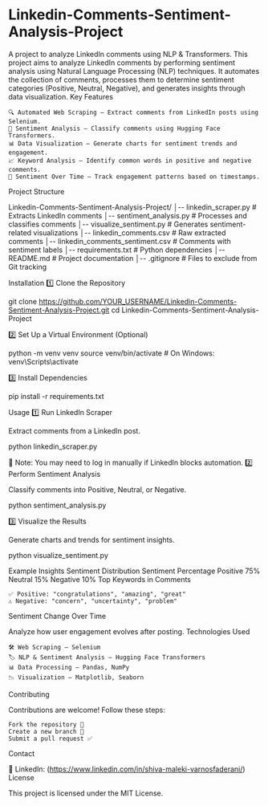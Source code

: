 # Linkedin-Comments-Sentiment-Analysis-Project
A project to analyze LinkedIn comments using NLP &amp; Transformers.
This project aims to analyze LinkedIn comments by performing sentiment analysis using Natural Language Processing (NLP) techniques. It automates the collection of comments, processes them to determine sentiment categories (Positive, Neutral, Negative), and generates insights through data visualization.
Key Features

    🔍 Automated Web Scraping – Extract comments from LinkedIn posts using Selenium.
    🧠 Sentiment Analysis – Classify comments using Hugging Face Transformers.
    📊 Data Visualization – Generate charts for sentiment trends and engagement.
    📈 Keyword Analysis – Identify common words in positive and negative comments.
    📅 Sentiment Over Time – Track engagement patterns based on timestamps.

Project Structure

Linkedin-Comments-Sentiment-Analysis-Project/
│-- linkedin_scraper.py          # Extracts LinkedIn comments
│-- sentiment_analysis.py        # Processes and classifies comments
│-- visualize_sentiment.py       # Generates sentiment-related visualizations
│-- linkedin_comments.csv        # Raw extracted comments
│-- linkedin_comments_sentiment.csv  # Comments with sentiment labels
│-- requirements.txt             # Python dependencies
│-- README.md                    # Project documentation
│-- .gitignore                    # Files to exclude from Git tracking

Installation
1️⃣ Clone the Repository

git clone https://github.com/YOUR_USERNAME/Linkedin-Comments-Sentiment-Analysis-Project.git
cd Linkedin-Comments-Sentiment-Analysis-Project

2️⃣ Set Up a Virtual Environment (Optional)

python -m venv venv
source venv/bin/activate  # On Windows: venv\Scripts\activate

3️⃣ Install Dependencies

pip install -r requirements.txt

Usage
1️⃣ Run LinkedIn Scraper

Extract comments from a LinkedIn post.

python linkedin_scraper.py

📌 Note: You may need to log in manually if LinkedIn blocks automation.
2️⃣ Perform Sentiment Analysis

Classify comments into Positive, Neutral, or Negative.

python sentiment_analysis.py

3️⃣ Visualize the Results

Generate charts and trends for sentiment insights.

python visualize_sentiment.py

Example Insights
Sentiment Distribution
Sentiment	Percentage
Positive	75%
Neutral	15%
Negative	10%
Top Keywords in Comments

    ✅ Positive: "congratulations", "amazing", "great"
    ⚠️ Negative: "concern", "uncertainty", "problem"

Sentiment Change Over Time

Analyze how user engagement evolves after posting.
Technologies Used

    🛠 Web Scraping – Selenium
    🏷 NLP & Sentiment Analysis – Hugging Face Transformers
    📊 Data Processing – Pandas, NumPy
    📉 Visualization – Matplotlib, Seaborn

Contributing

Contributions are welcome! Follow these steps:

    Fork the repository 🍴
    Create a new branch 🌿
    Submit a pull request ✅

Contact

🔗 LinkedIn: (https://www.linkedin.com/in/shiva-maleki-varnosfaderani/)
License

This project is licensed under the MIT License.
